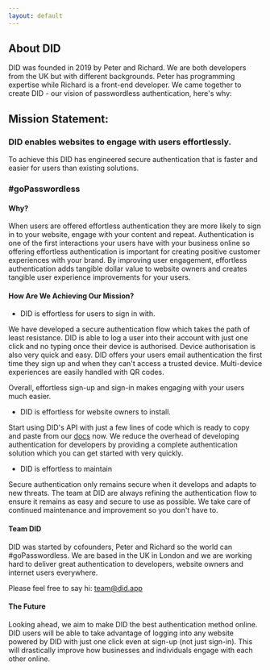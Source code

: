 ```yaml
---
layout: default
---
```

## About DID

DID was founded in 2019 by Peter and Richard.  We are both developers from the UK but with different backgrounds. Peter has programming expertise while Richard is a front-end developer.  We came together to create DID - our vision of passwordless authentication, here's why:

## Mission Statement:

### DID enables websites to engage with users effortlessly.

To achieve this DID has engineered secure authentication that is faster and easier for users than existing solutions.

### #goPasswordless

#### Why?

When users are offered effortless authentication they are more likely to sign in to your website, engage with your content and repeat. Authentication is one of the first interactions your users have with your business online so offering effortless authentication is important for creating positive customer experiences with your brand. By improving user engagement, effortless authentication adds tangible dollar value to website owners and creates tangible user experience improvements for your users.

#### How Are We Achieving Our Mission?

- DID is effortless for users to sign in with.

We have developed a secure authentication flow which takes the path of least resistance. DID is able to log a user into their account with just one click and no typing once their device is authorised. Device authorisation is also very quick and easy. DID offers your users email authentication the first time they sign up and when they can't access a trusted device. Multi-device experiences are easily handled with QR codes.

Overall, effortless sign-up and sign-in makes engaging with your users much easier.

- DID is effortless for website owners to install.

Start using DID's API with just a few lines of code which is ready to copy and paste from our [docs](/docs/) now. We reduce the overhead of developing authentication for developers by providing a complete authentication solution which you can get started with very quickly.

- DID is effortless to maintain

Secure authentication only remains secure when it develops and adapts to new threats. The team at DID are always refining the authentication flow to ensure it remains as easy and secure to use as possible. We take care of continued maintenance and improvement so you don't have to.

#### Team DID

DID was started by cofounders, Peter and Richard so the world can #goPasswordless. We are based in the UK in London and we are working hard to deliver great authentication to developers, website owners and internet users everywhere.

Please feel free to say hi: [team@did.app](mailto:team@did.app)

#### The Future

Looking ahead, we aim to make DID the best authentication method online. DID users will be able to take advantage of logging into any website powered by DID with just one click even at sign-up (not just sign-in). This will drastically improve how businesses and individuals engage with each other online.
